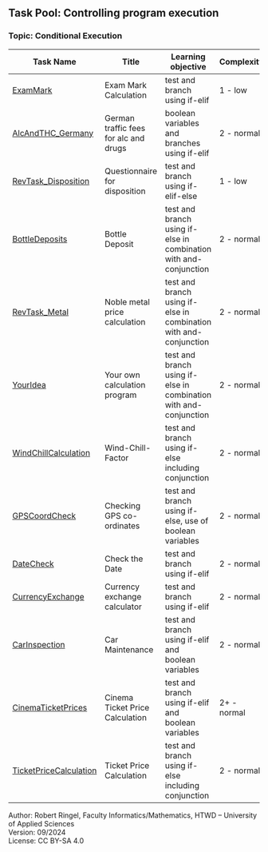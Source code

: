 ## Task Pool: Controlling program execution

### Topic: Conditional Execution


| **Task Name**                                       | **Title**                             | **Learning objective**                                            | **Complexity** | **Task type**          |
| --------------------------------------------------- | ------------------------------------- | ----------------------------------------------------------------- | -------------- | ---------------------- |
| [ExamMark](ExamMark.md)                             | Exam Mark Calculation                 | test and branch using if-elif                                     | 1 - low        | completion task        |
| [AlcAndTHC_Germany](AlcAndTHC_Germany.md)           | German traffic fees for alc and drugs | boolean variables and branches using if-elif                      | 2 - normal     | worked out example     |
| [RevTask_Disposition](RevTask_Disposition.md)       | Questionnaire for disposition         | test and branch using if-elif-else                                | 1 - low        | reverse task           |
| [BottleDeposits](BottleDeposits.md)                 | Bottle Deposit                        | test and branch using if-else in combination with and-conjunction | 2 - normal     | completion task        |
| [RevTask_Metal](RevTask_Metal.md)                   | Noble metal price calculation         | test and branch using if-else in combination with and-conjunction | 2 - normal     | reverse task           |
| [YourIdea](YourIdea.md)                             | Your own calculation program          | test and branch using if-else in combination with and-conjunction | 2 - normal     | non-specific goal task |
| [WindChillCalculation](WindChillCalculation.md)     | Wind-Chill-Factor                     | test and branch using if-else including conjunction               | 2 - normal     | completion task        |
| [GPSCoordCheck](GPSCoordCheck.md)                   | Checking GPS co-ordinates             | test and branch using if-else, use of boolean variables           | 2 - normal     | completion task        |
| [DateCheck](DateCheck.md)                           | Check the Date                        | test and branch using if-elif                                     | 2 - normal     | completion task        |
| [CurrencyExchange](CurrencyExchange.md)             | Currency exchange calculator          | test and branch using if-elif                                     | 2 - normal     | completion task        |
| [CarInspection](CarInspection.md)                   | Car Maintenance                       | test and branch using if-elif and boolean variables               | 2 - normal     | completion task        |
| [CinemaTicketPrices](CinemaTicketPrices.md)         | Cinema Ticket Price Calculation       | test and branch using if-elif and boolean variables               | 2+ - normal    | conventional task      |
| [TicketPriceCalculation](TicketPriceCalculation.md) | Ticket Price Calculation              | test and branch using if-else including conjunction               | 2 - normal     | imitation task         |

Author: Robert Ringel, Faculty Informatics/Mathematics, HTWD – University of Applied Sciences  
Version: 09/2024            
License: CC BY-SA 4.0
